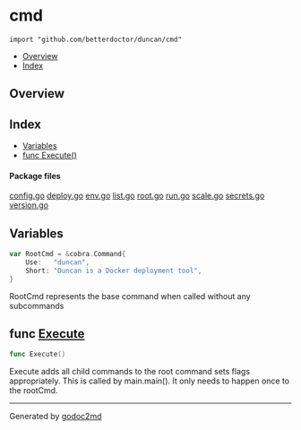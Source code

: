 

# cmd
`import "github.com/betterdoctor/duncan/cmd"`

* [Overview](#pkg-overview)
* [Index](#pkg-index)

## <a name="pkg-overview">Overview</a>



## <a name="pkg-index">Index</a>
* [Variables](#pkg-variables)
* [func Execute()](#Execute)


#### <a name="pkg-files">Package files</a>
[config.go](/src/github.com/betterdoctor/duncan/cmd/config.go) [deploy.go](/src/github.com/betterdoctor/duncan/cmd/deploy.go) [env.go](/src/github.com/betterdoctor/duncan/cmd/env.go) [list.go](/src/github.com/betterdoctor/duncan/cmd/list.go) [root.go](/src/github.com/betterdoctor/duncan/cmd/root.go) [run.go](/src/github.com/betterdoctor/duncan/cmd/run.go) [scale.go](/src/github.com/betterdoctor/duncan/cmd/scale.go) [secrets.go](/src/github.com/betterdoctor/duncan/cmd/secrets.go) [version.go](/src/github.com/betterdoctor/duncan/cmd/version.go) 



## <a name="pkg-variables">Variables</a>
``` go
var RootCmd = &cobra.Command{
    Use:   "duncan",
    Short: "Duncan is a Docker deployment tool",
}
```
RootCmd represents the base command when called without any subcommands



## <a name="Execute">func</a> [Execute](/src/target/root.go?s=1064:1078#L25)
``` go
func Execute()
```
Execute adds all child commands to the root command sets flags appropriately.
This is called by main.main(). It only needs to happen once to the rootCmd.








- - -
Generated by [godoc2md](http://godoc.org/github.com/davecheney/godoc2md)
